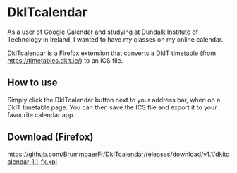 # DkITcalendar


As a user of Google Calendar and studying at Dundalk Institute of Technology in Ireland, I wanted to have my classes on my online calendar.

DkITcalendar is a Firefox extension that converts a DkIT timetable (from https://timetables.dkit.ie/) to an ICS file.

## How to use

Simply click the DkITcalendar button next to your address bar, when on a DkIT timetable page.
You can then save the ICS file and export it to your favourite calendar app.

## Download (Firefox)

https://github.com/BrummbaerFr/DkITcalendar/releases/download/v1.1/dkitcalendar-1.1-fx.xpi
